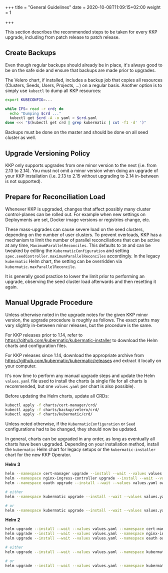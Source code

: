 +++
title = "General Guidelines"
date = 2020-10-08T11:09:15+02:00
weight = 1

+++

This section describes the recommended steps to be taken for every KKP upgrade,
including from patch release to patch release.

## Create Backups

Even though regular backups should already be in place, it's always good to be
on the safe side and ensure that backups are made prior to upgrades.

The Velero chart, if installed, includes a backup job that copies all resources
(Clusters, Seeds, Users, Projects, ...) on a regular basis. Another option is
to simply use `kubectl` to dump all KKP resources:

```bash
export KUBECONFIG=...

while IFS= read -r crd; do
  echo "Dumping $crd ..."
  kubectl get $crd -A -o yaml > $crd.yaml
done <<< "$(kubectl get crd | grep kubermatic | cut -f1 -d' ')"
```

Backups must be done on the master and should be done on all seed cluster as
well.

## Upgrade Versioning Policy

KKP only supports upgrades from one minor version to the next (i.e. from 2.13 to 2.14).
You must not omit a minor version when doing an upgrade of your KKP installation
(i.e. 2.13 to 2.15 without upgrading to 2.14 in-between is not supported).

## Prepare for Reconciliation Load

Whenever KKP is upgraded, changes that affect possibly many cluster control-planes
can be rolled out. For example when new settings on Deployments are set, Docker
image versions or registries change, etc.

These mass-upgrades can cause severe load on the seed clusters, depending on the
number of user clusters. To prevent overloads, KKP has a mechanism to limit the
number of parallel reconciliations that can be active at any time,
`MaximumParallelReconciles`. This defaults to `10` and can be tweaked by editing
the `KubermaticConfiguration` and setting `spec.seedController.maximumParallelReconciles`
accordingly. In the legacy `kubermatic` Helm chart, the setting can be overridden
via `kubermatic.maxParallelReconcile`.

It is generally good practice to lower the limit prior to performing an upgrade,
observing the seed cluster load afterwards and then resetting it again.

## Manual Upgrade Procedure

Unless otherwise noted in the upgrade notes for the given KKP minor version, the
upgrade procedure is roughly as follows. The exact paths may vary slightly
in-between minor releases, but the procedure is the same.

For KKP releases prior to 1.14, refer to https://github.com/kubermatic/kubermatic-installer
to download the Helm charts and configuration files.

For KKP releases since 1.14, download the appropriate archive from
https://github.com/kubermatic/kubermatic/releases and extract it locally on your
computer.

It's now time to perform any manual upgrade steps and update the Helm `values.yaml`
file used to install the charts (a single file for all charts is recommended, but
one `values.yaml` per chart is also possible).

Before updating the Helm charts, update all CRDs:

```bash
kubectl apply -f charts/cert-manager/crd/
kubectl apply -f charts/backup/velero/crd/
kubectl apply -f charts/kubermatic/crd/
```

Unless noted otherwise, if the `KubermaticConfiguration` or `Seed` configurations
had to be changed, they should now be updated.

In general, charts can be upgraded in any order, as long as eventually all
charts have been upgraded. Depending on your installation method, install the
`kubermatic` Helm chart for legacy setups or the `kubermatic-installer` chart for
the new KKP Operator.

**Helm 3**

```bash
helm --namespace cert-manager upgrade --install --wait --values values.yaml cert-manager charts/cert-manager/
helm --namespace nginx-ingress-controller upgrade --install --wait --values values.yaml nginx-ingress-controller charts/nginx-ingress-controller/
helm --namespace oauth upgrade --install --wait --values values.yaml oauth charts/oauth/

# either
helm --namespace kubermatic upgrade --install --wait --values values.yaml kubermatic-operator charts/kubermatic-operator/

# or
helm --namespace kubermatic upgrade --install --wait --values values.yaml kubermatic charts/kubermatic/
```

**Helm 2**

```bash
helm upgrade --install --wait --values values.yaml --namespace cert-manager cert-manager charts/cert-manager/
helm upgrade --install --wait --values values.yaml --namespace nginx-ingress-controller nginx-ingress-controller charts/nginx-ingress-controller/
helm upgrade --install --wait --values values.yaml --namespace oauth oauth charts/oauth/

# either
helm upgrade --install --wait --values values.yaml --namespace kubermatic kubermatic-operator charts/kubermatic-operator/

# or
helm upgrade --install --wait --values values.yaml --namespace kubermatic kubermatic charts/kubermatic/
```
